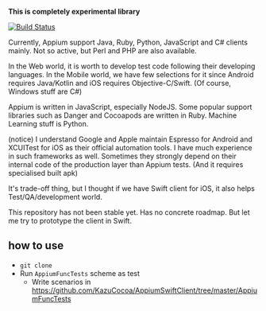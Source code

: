 **This is completely experimental library**

[![Build Status](https://dev.azure.com/kazucocoa/AppiumSwiftClient/_apis/build/status/KazuCocoa.AppiumSwiftClient)](https://dev.azure.com/kazucocoa/AppiumSwiftClient/_build/latest?definitionId=2)

Currently, Appium support Java, Ruby, Python, JavaScript and C# clients mainly.
Not so active, but Perl and PHP are also available.

In the Web world, it is worth to develop test code following their developing languages.
In the Mobile world, we have few selections for it since Android requires Java/Kotlin and iOS requires Objective-C/Swift. (Of course, Windows stuff are C#)

Appium is written in JavaScript, especially NodeJS. Some popular support libraries such as Danger and Cocoapods are written in Ruby. Machine Learning stuff is Python.

(notice)
I understand Google and Apple maintain Espresso for Android and XCUITest for iOS as their official automation tools. I have much experience in such frameworks as well. Sometimes they strongly depend on their internal code of the production layer than Appium tests. (And it requires specialised built apk)

It's trade-off thing, but I thought if we have Swift client for iOS, it also helps Test/QA/development world.

This repository has not been stable yet. Has no concrete roadmap. But let me try to prototype the client in Swift.

## how to use
- `git clone`
- Run `AppiumFuncTests` scheme as test
    - Write scenarios in https://github.com/KazuCocoa/AppiumSwiftClient/tree/master/AppiumFuncTests
